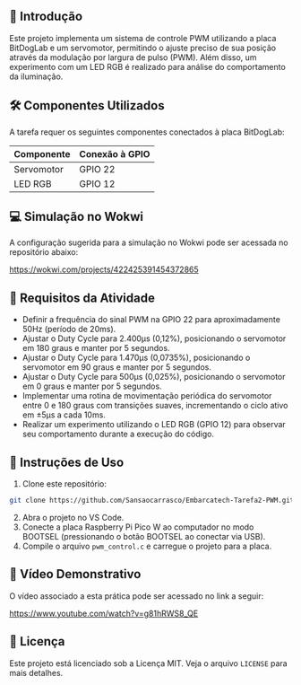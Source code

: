 ## 📌 Introdução

Este projeto implementa um sistema de controle PWM utilizando a placa BitDogLab e um servomotor, permitindo o ajuste preciso de sua posição através da modulação por largura de pulso (PWM). Além disso, um experimento com um LED RGB é realizado para análise do comportamento da iluminação.

## 🛠 Componentes Utilizados

A tarefa requer os seguintes componentes conectados à placa BitDogLab:

| Componente  | Conexão à GPIO |
|-------------|--------------|
| Servomotor  | GPIO 22      |
| LED RGB     | GPIO 12      |

## 💻 Simulação no Wokwi
A configuração sugerida para a simulação no Wokwi pode ser acessada no repositório abaixo:

https://wokwi.com/projects/422425391454372865

## 📌 Requisitos da Atividade

- Definir a frequência do sinal PWM na GPIO 22 para aproximadamente 50Hz (período de 20ms).
- Ajustar o Duty Cycle para 2.400µs (0,12%), posicionando o servomotor em 180 graus e manter por 5 segundos.
- Ajustar o Duty Cycle para 1.470µs (0,0735%), posicionando o servomotor em 90 graus e manter por 5 segundos.
- Ajustar o Duty Cycle para 500µs (0,025%), posicionando o servomotor em 0 graus e manter por 5 segundos.
- Implementar uma rotina de movimentação periódica do servomotor entre 0 e 180 graus com transições suaves, incrementando o ciclo ativo em ±5µs a cada 10ms.
- Realizar um experimento utilizando o LED RGB (GPIO 12) para observar seu comportamento durante a execução do código.

## 🌊 Instruções de Uso

1. Clone este repositório:

```sh
git clone https://github.com/Sansaocarrasco/Embarcatech-Tarefa2-PWM.git
```

2. Abra o projeto no VS Code.
3. Conecte a placa Raspberry Pi Pico W ao computador no modo BOOTSEL (pressionando o botão BOOTSEL ao conectar via USB).
4. Compile o arquivo `pwm_control.c` e carregue o projeto para a placa.

## 🎥 Vídeo Demonstrativo

O vídeo associado a esta prática pode ser acessado no link a seguir:

https://www.youtube.com/watch?v=g81hRWS8_QE

## 📜 Licença

Este projeto está licenciado sob a Licença MIT. Veja o arquivo `LICENSE` para mais detalhes.
